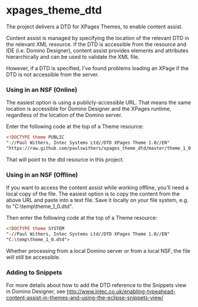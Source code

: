 xpages_theme_dtd
================

The project delivers a DTD for XPages Themes, to enable content assist.

Content assist is managed by specifying the location of the relevant DTD in the relevant XML resource. If the DTD is accessible from the resource and IDE (i.e. Domino Designer), content assist provides elements and attributes hierarchically and can be used to validate the XML file.

However, if a DTD is specified, I've found problems loading an XPage if the DTD is not accessible from the server.

### Using in an NSF (Online)
The easiest option is using a publicly-accessible URL. That means the same location is accessible for Domino Designer and the XPages runtime, regardless of the location of the Domino server.

Enter the following code at the top of a Theme resource:
```XML
<!DOCTYPE theme PUBLIC
"-//Paul Withers, Intec Systems Ltd//DTD XPages Theme 1.0//EN"
"https://raw.github.com/paulswithers/xpages_theme_dtd/master/theme_1_0.dtd">
```
That will point to the dtd resource in this project.

### Using in an NSF (Offline)
If you want to access the content assist while working offline, you'll need a local copy of the file. The easiest option is to copy the content from the above URL and paste into a text file. Save it locally on your file system, e.g. to "C:\temp\theme_1_0.dtd".

Then enter the following code at the top of a Theme resource:
```XML
<!DOCTYPE theme SYSTEM
"-//Paul Withers, Intec Systems Ltd//DTD XPages Theme 1.0//EN"
"C:\temp\theme_1_0.dtd">
```
Whether processing from a local Domino server or from a local NSF, the file will still be accessible.

### Adding to Snippets
For more details about how to add the DTD reference to the Snippets view in Domino Designer, see http://www.intec.co.uk/enabling-typeahead-content-assist-in-themes-and-using-the-eclipse-snippets-view/
